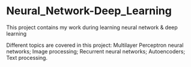 # Neural_Network-Deep_Learning

This project contains my work during learning neural network & deep learning

Different topics are covered in this project:
  Multilayer Perceptron neural networks;
  Image processing;
  Recurrent neural networks;
  Autoencoders;
  Text processing.
